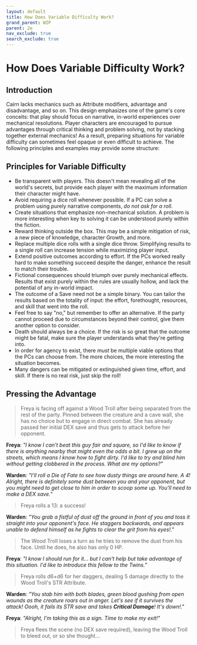```yaml
---
layout: default
title: How Does Variable Difficulty Work?
grand_parent: WIP
parent: 2e
nav_exclude: true
search_exclude: true
---
```


# How Does Variable Difficulty Work?

## Introduction

Cairn lacks mechanics such as Attribute modifiers, advantage and disadvantage, and so on. This design emphasizes one of the game's core conceits: that play should focus on narrative, in-world experiences over mechanical resolutions. Player characters are encouraged to pursue advantages through critical thinking and problem solving, not by stacking together external mechanics! As a result, preparing situations for variable difficulty can sometimes feel opaque or even difficult to achieve. The following principles and examples may provide some structure:

## Principles for Variable Difficulty 

- Be transparent with players. This doesn't mean revealing all of the world's secrets, but provide each player with the maximum information their character might have.
- Avoid requiring a dice roll whenever possible. If a PC can solve a problem using purely narrative components, _do not ask for a roll_.
- Create situations that emphasize non-mechanical solution. A problem is more interesting when key to solving it can be understood purely within the fiction. 
- Reward thinking outside the box. This may be a simple mitigation of risk, a new piece of knowledge, character Growth, and more.
- Replace multiple dice rolls with a single dice throw. Simplifying results to a single roll can increase tension while maximizing player input. 
- Extend positive outcomes according to effort. If the PCs worked really hard to make something succeed despite the danger, enhance the result to match their trouble.
- Fictional consequences should triumph over purely mechanical effects. Results that exist purely within the rules are usually hollow, and lack the potential of any in-world impact.
- The outcome of a Save need not be a simple binary. You can tailor the results based on the totality of input: the effort, forethought, resources, and skill that went into the roll.
- Feel free to say "no," but remember to offer an alternative. If the party cannot proceed due to circumstances beyond their control, give them another option to consider.
- Death should always be a choice. If the risk is so great that the outcome might be fatal, make sure the player understands what they're getting into.
- In order for agency to exist, there _must_ be multiple viable options that the PCs can choose from. The more choices, the more interesting the situation becomes.
- Many dangers can be mitigated or extinguished given time, effort, and skill. If there is no real risk, just skip the roll! 

## Pressing the Advantage

> Freya is facing off against a Wood Troll after being separated from the rest of the party. Pinned between the creature and a cave wall, she has no choice but to engage in direct combat. She has already passed her initial DEX save and thus gets to attack before her opponent.

**Freya**: _"I know I can't beat this guy fair and square, so I'd like to know if there is anything nearby that might even the odds a bit. I grew up on the streets, which means I know how to fight dirty. I'd like to try and blind him without getting clobbered in the process. What are my options?"_

**Warden**: _"I'll roll a Die of Fate to see how dusty things are around here. A 4! Alright, there is definitely some dust between you and your opponent, but you might need to get close to him in order to scoop some up. You'll need to make a DEX save._"

> Freya rolls a 13: a success!

**Warden**: _"You grab a fistful of dust off the ground in front of you and toss it straight into your opponent's face. He staggers backwards, and appears unable to defend himself as he fights to clear the grit from his eyes!."_

> The Wood Troll loses a turn as he tries to remove the dust from his face. Until he does, he also has only 0 HP.

**Freya**: _"I know I should run for it... but I can't help but take advantage of this situation. I'd like to introduce this fellow to the Twins._"

> Freya rolls d6+d6 for her daggers, dealing 5 damage directly to the Wood Troll's STR Attribute.

**Warden**: _"You stab him with both blades, green blood gushing from open wounds as the creature roars out in anger. Let's see if it survives the attack! Oooh, it fails its STR save and takes **Critical Damage**! It's down!."_

**Freya**: _"Alright, I'm taking this as a sign. Time to make my exit!"_

> Freya flees the scene (no DEX save required), leaving the Wood Troll to bleed out, or so she thought...

## 